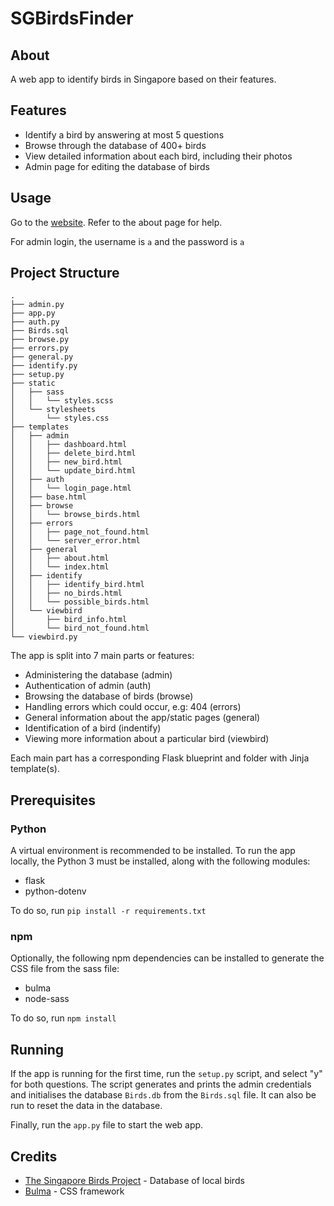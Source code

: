# SGBirdsFinder

## About

A web app to identify birds in Singapore based on their features.

## Features

- Identify a bird by answering at most 5 questions
- Browse through the database of 400+ birds
- View detailed information about each bird, including their photos
- Admin page for editing the database of birds

## Usage

Go to the [website](https://jycx50.pythonanywhere.com). Refer to the about page for help.

For admin login, the username is `a` and the password is `a`

## Project Structure

```text
.
├── admin.py
├── app.py
├── auth.py
├── Birds.sql
├── browse.py
├── errors.py
├── general.py
├── identify.py
├── setup.py
├── static
│   ├── sass
│   │   └── styles.scss
│   └── stylesheets
│       └── styles.css
├── templates
│   ├── admin
│   │   ├── dashboard.html
│   │   ├── delete_bird.html
│   │   ├── new_bird.html
│   │   └── update_bird.html
│   ├── auth
│   │   └── login_page.html
│   ├── base.html
│   ├── browse
│   │   └── browse_birds.html
│   ├── errors
│   │   ├── page_not_found.html
│   │   └── server_error.html
│   ├── general
│   │   ├── about.html
│   │   └── index.html
│   ├── identify
│   │   ├── identify_bird.html
│   │   ├── no_birds.html
│   │   └── possible_birds.html
│   └── viewbird
│       ├── bird_info.html
│       └── bird_not_found.html
└── viewbird.py
```

The app is split into 7 main parts or features:

- Administering the database (admin)
- Authentication of admin (auth)
- Browsing the database of birds (browse)
- Handling errors which could occur, e.g: 404 (errors)
- General information about the app/static pages (general)
- Identification of a bird (indentify)
- Viewing more information about a particular bird (viewbird)

Each main part has a corresponding Flask blueprint and folder with Jinja template(s).

## Prerequisites

### Python

A virtual environment is recommended to be installed.
To run the app locally, the Python 3 must be installed, along with the following modules:

- flask
- python-dotenv

To do so, run `pip install -r requirements.txt`

### npm

Optionally, the following npm dependencies can be installed to generate the CSS file from the sass file:

- bulma
- node-sass

To do so, run `npm install`

## Running

If the app is running for the first time, run the `setup.py` script, and select "y" for both questions. The script generates and prints the admin credentials and initialises the database `Birds.db` from the `Birds.sql` file. It can also be run to reset the data in the database.

Finally, run the `app.py` file to start the web app.

## Credits

- [The Singapore Birds Project](https://singaporebirds.com/) - Database of local birds
- [Bulma](https://bulma.io/) - CSS framework
